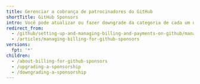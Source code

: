 ```yaml
---
title: Gerenciar a cobrança de patrocinadores do GitHub
shortTitle: GitHub Sponsors
intro: Você pode atualizar ou fazer downgrade da categoria de cada um de seus patrocinadores.
redirect_from:
  - /github/setting-up-and-managing-billing-and-payments-on-github/managing-billing-for-github-sponsors
  - /articles/managing-billing-for-github-sponsors
versions:
  fpt: '*'
children:
  - /about-billing-for-github-sponsors
  - /upgrading-a-sponsorship
  - /downgrading-a-sponsorship
---
```


